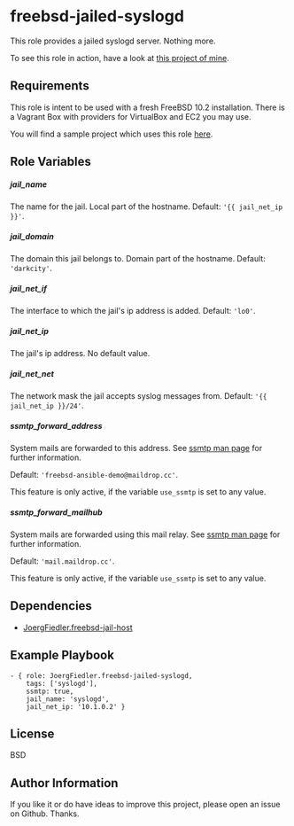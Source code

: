 freebsd-jailed-syslogd
=========

This role provides a jailed syslogd server. Nothing more.

To see this role in action, have a look at [this project of mine](https://github.com/JoergFiedler/freebsd-ansible-demo).

Requirements
------------

This role is intent to be used with a fresh FreeBSD 10.2 installation. There is a Vagrant Box with providers for VirtualBox and EC2 you may use.

You will find a sample project which uses this role [here](https://github.com/JoergFiedler/freebsd-ansible-demo).

Role Variables
--------------

##### jail_name

The name for the jail. Local part of the hostname. Default: `'{{ jail_net_ip }}'`.

##### jail_domain

The domain this jail belongs to. Domain part of the hostname. Default: `'darkcity'`.

##### jail_net_if

The interface to which the jail's ip address is added. Default: `'lo0'`.

##### jail_net_ip

The jail's ip address. No default value.

##### jail_net_net

The network mask the jail accepts syslog messages from. Default: `'{{ jail_net_ip }}/24'`.

##### ssmtp_forward_address

System mails are forwarded to this address. See [ssmtp man page](https://www.freebsd.org/cgi/man.cgi?query=ssmtp&apropos=0&sektion=0&manpath=FreeBSD+10.2-RELEASE+and+Ports&arch=default&format=html) for further information.

Default: `'freebsd-ansible-demo@maildrop.cc'`.

This feature is only active, if the variable `use_ssmtp` is set to any value.

##### ssmtp_forward_mailhub

System mails are forwarded using this mail relay. See [ssmtp man page](https://www.freebsd.org/cgi/man.cgi?query=ssmtp&apropos=0&sektion=0&manpath=FreeBSD+10.2-RELEASE+and+Ports&arch=default&format=html) for further information.

Default: `'mail.maildrop.cc'`.

This feature is only active, if the variable `use_ssmtp` is set to any value.

Dependencies
------------

- [JoergFiedler.freebsd-jail-host](https://galaxy.ansible.com/detail#/role/5827)

Example Playbook
----------------

    - { role: JoergFiedler.freebsd-jailed-syslogd,
        tags: ['syslogd'],
        ssmtp: true,
        jail_name: 'syslogd',
        jail_net_ip: '10.1.0.2' }

License
-------

BSD

Author Information
------------------

If you like it or do have ideas to improve this project, please open an issue on Github. Thanks.
